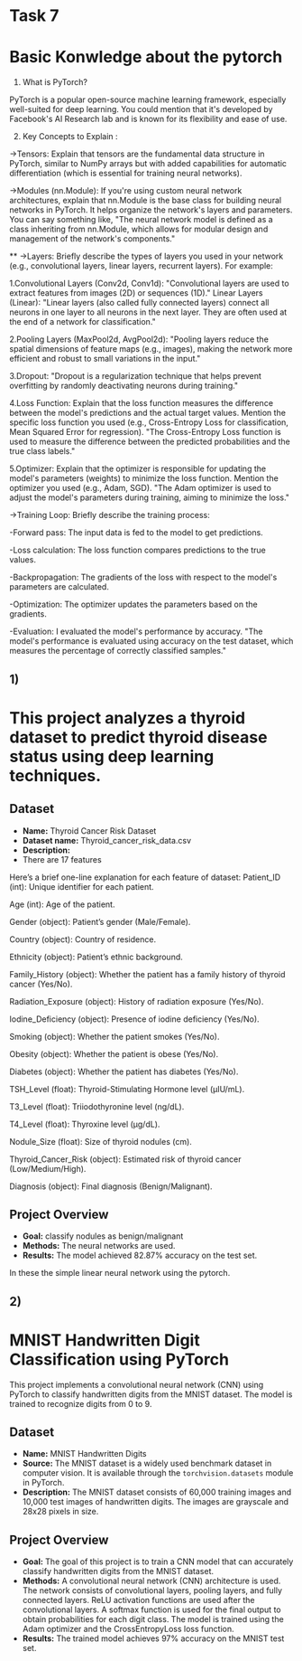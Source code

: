 # Task 7
# Basic Konwledge about the pytorch
1. What is PyTorch?

PyTorch is a popular open-source machine learning framework, especially well-suited for deep learning. You could mention that it's developed by Facebook's AI Research lab and is known for its flexibility and ease of use.

2. Key Concepts to Explain :

->Tensors: Explain that tensors are the fundamental data structure in PyTorch, similar to NumPy arrays but with added capabilities for automatic differentiation (which is essential for training neural networks). 

->Modules (nn.Module): If you're using custom neural network architectures, explain that nn.Module is the base class for building neural networks in PyTorch. It helps organize the network's layers and parameters.  You can say something like, "The neural network model is defined as a class inheriting from nn.Module, which allows for modular design and management of the network's components."

** ->Layers: Briefly describe the types of layers you used in your network (e.g., convolutional layers, linear layers, recurrent layers).  For example:

1.Convolutional Layers (Conv2d, Conv1d): "Convolutional layers are used to extract features from images (2D) or sequences (1D)."
Linear Layers (Linear): "Linear layers (also called fully connected layers) connect all neurons in one layer to all neurons in the next layer. They are often used at the end of a network for classification."

2.Pooling Layers (MaxPool2d, AvgPool2d): "Pooling layers reduce the spatial dimensions of feature maps (e.g., images), making the network more efficient and robust to small variations in the input."

3.Dropout: "Dropout is a regularization technique that helps prevent overfitting by randomly deactivating neurons during training."

4.Loss Function: Explain that the loss function measures the difference between the model's predictions and the actual target values.  Mention the specific loss function you used (e.g., Cross-Entropy Loss for classification, Mean Squared Error for regression).  "The Cross-Entropy Loss function is used to measure the difference between the predicted probabilities and the true class labels."

5.Optimizer: Explain that the optimizer is responsible for updating the model's parameters (weights) to minimize the loss function.  Mention the optimizer you used (e.g., Adam, SGD).  "The Adam optimizer is used to adjust the model's parameters during training, aiming to minimize the loss."

->Training Loop: Briefly describe the training process:

-Forward pass: The input data is fed to the model to get predictions.

-Loss calculation: The loss function compares predictions to the true values.

-Backpropagation: The gradients of the loss with respect to the model's parameters are calculated.

-Optimization: The optimizer updates the parameters based on the gradients.

-Evaluation: I evaluated the model's performance by accuracy.  "The model's performance is evaluated using accuracy on the test dataset, which measures the percentage of correctly classified samples."
  


## 1)
#  This project analyzes a thyroid dataset to predict thyroid disease status using deep learning techniques.

## Dataset

* **Name:**  Thyroid Cancer Risk Dataset
* **Dataset name:** Thyroid_cancer_risk_data.csv
* **Description:**
* There are 17 features

Here’s a brief one-line explanation for each feature of dataset:
Patient_ID (int): Unique identifier for each patient.

Age (int): Age of the patient.

Gender (object): Patient’s gender (Male/Female).

Country (object): Country of residence.

Ethnicity (object): Patient’s ethnic background.

Family_History (object): Whether the patient has a family history of thyroid cancer (Yes/No).

Radiation_Exposure (object): History of radiation exposure (Yes/No).

Iodine_Deficiency (object): Presence of iodine deficiency (Yes/No).

Smoking (object): Whether the patient smokes (Yes/No).

Obesity (object): Whether the patient is obese (Yes/No).

Diabetes (object): Whether the patient has diabetes (Yes/No).

TSH_Level (float): Thyroid-Stimulating Hormone level (µIU/mL).

T3_Level (float): Triiodothyronine level (ng/dL).

T4_Level (float): Thyroxine level (µg/dL).

Nodule_Size (float): Size of thyroid nodules (cm).

Thyroid_Cancer_Risk (object): Estimated risk of thyroid cancer (Low/Medium/High).

Diagnosis (object): Final diagnosis (Benign/Malignant).


## Project Overview

* **Goal:**  classify nodules as benign/malignant
* **Methods:** The neural networks are used.
* **Results:** The model achieved 82.87% accuracy on the test set.

In these the simple linear neural network using the pytorch.





## 2)

# MNIST Handwritten Digit Classification using PyTorch

This project implements a convolutional neural network (CNN) using PyTorch to classify handwritten digits from the MNIST dataset.  The model is trained to recognize digits from 0 to 9.

## Dataset

* **Name:** MNIST Handwritten Digits
* **Source:** The MNIST dataset is a widely used benchmark dataset in computer vision. It is available through the `torchvision.datasets` module in PyTorch.
* **Description:** The MNIST dataset consists of 60,000 training images and 10,000 test images of handwritten digits. The images are grayscale and 28x28 pixels in size.

## Project Overview

* **Goal:** The goal of this project is to train a CNN model that can accurately classify handwritten digits from the MNIST dataset.
* **Methods:** A convolutional neural network (CNN) architecture is used. The network consists of convolutional layers, pooling layers, and fully connected layers. ReLU activation functions are used after the convolutional layers.  A softmax function is used for the final output to obtain probabilities for each digit class. The model is trained using the Adam optimizer and the CrossEntropyLoss loss function.
* **Results:** The trained model achieves 97% accuracy on the MNIST test set.  


